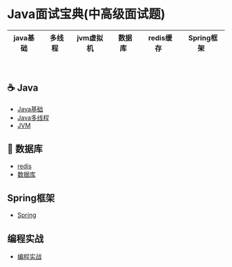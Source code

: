 # Java面试宝典(中高级面试题)

| java基础| &nbsp;多线程&nbsp; | jvm虚拟机| &nbsp;数据库&nbsp; | &nbsp;redis缓存&nbsp; |&nbsp;Spring框架&nbsp;|  
| :------: | :------: | :------: | :------: | :------: | :------: | 

<br>

## :coffee: Java

- [Java基础](https://github.com/robert202003/Java-Notes/blob/master/docs/java.md)
- [Java多线程](https://github.com/robert202003/Java-Notes/blob/master/docs/multithread.md)
- [JVM](https://github.com/robert202003/Java-Notes/blob/master/docs/jvm.md)

## :floppy_disk: 数据库

- [redis](https://github.com/robert202003/Java-Notes/blob/master/docs/redis.md)
- [数据库](https://github.com/robert202003/Java-Notes/blob/master/docs/database.md)

## Spring框架

- [Spring](https://github.com/robert202003/Java-Notes/blob/master/docs/spring.md)

## 编程实战

- [编程实战](https://github.com/robert202003/Java-Notes/blob/master/docs/pratice.md)